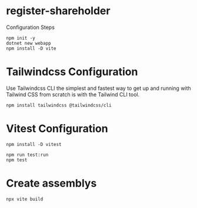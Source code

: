 # register-shareholder

Configuration Steps

```shell
npm init -y
dotnet new webapp
npm install -D vite
```

# Tailwindcss Configuration

Use Tailwindcss CLI the simplest and fastest way to get up and running with Tailwind CSS from scratch is with the Tailwind CLI tool.

```shell
npm install tailwindcss @tailwindcss/cli
```

# Vitest Configuration

```shell
npm install -D vitest

npm run test:run
npm test
```

# Create assemblys

```shell
npx vite build
```
